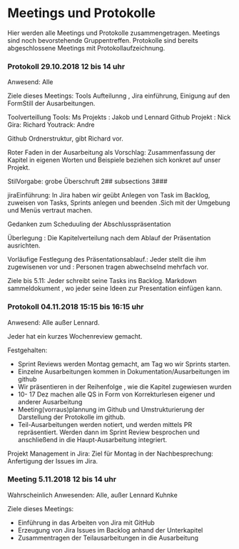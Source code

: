 # Meetings und Protokolle

Hier werden alle Meetings und Protokolle zusammengetragen. Meetings sind noch bevorstehende
Gruppentreffen. Protokolle sind bereits abgeschlossene Meetings mit Protokollaufzeichnung.

### Protokoll 29.10.2018 12 bis 14 uhr

Anwesend: Alle

Ziele dieses Meetings:
Tools Aufteilunng , Jira einführung,
Einigung auf den FormStill der Ausarbeitungen.

Toolverteillung
Tools: Ms Projekts : Jakob und Lennard
Github Projekt : Nick 
Gira: Richard
Youtrack: Andre

Github Ordnerstruktur, gibt Richard vor.

Roter Faden in der Ausarbeitung als Vorschlag:
Zusammenfassung der Kapitel in eigenen Worten und Beispiele beziehen sich konkret auf unser Projekt.

StilVorgabe:
grobe Überschruft 2## subsections 3###

jiraEinführung:
In Jira haben wir geübt
Anlegen von Task im Backlog, zuweisen von Tasks, Sprints anlegen und beenden .Sich mit der Umgebung und Menüs vertraut machen.

Gedanken zum Scheduuling der Abschlusspräsentation

Überlegung : Die Kapitelverteilung nach dem Ablauf der Präsentation ausrichten.

Vorläufige Festlegung des Präsentationsablauf.:
Jeder stellt die ihm zugewisenen vor und : Personen tragen abwechselnd mehrfach vor.

Ziele bis 5.11:
Jeder schreibt seine Tasks ins Backlog.
Markdown sammeldokument , wo jeder seine Ideen zur Presentation einfügen kann.

### Protokoll 04.11.2018 15:15 bis 16:15 uhr

Anwesend: Alle außer Lennard.

Jeder hat ein kurzes Wochenreview gemacht.

Festgehalten:
- Sprint Reviews werden Montag gemacht, am Tag wo wir Sprints starten.
- Einzelne Ausarbeitungen kommen in Dokumentation/Ausarbeitungen  im github
- Wir präsentieren in der Reihenfolge , wie die Kapitel zugewiesen wurden
- 10- 17 Dez machen alle QS in Form von Korrekturlesen eigener und anderer Ausarbeitung
- Meeting(vorraus)plannung im Github und Umstrukturierung der Darstellung der Protokolle im github.
- Teil-Ausarbeitungen werden notiert, und werden mittels PR repräsentiert. Werden dann im Sprint Review besprochen und anschließend in die Haupt-Ausarbeitung integriert.


Projekt Management in Jira:
Ziel für Montag in der Nachbesprechung: Anfertigung der Issues im Jira.

### Meeting 5.11.2018 12 bis 14 uhr
Wahrscheinlich Anwesenden: Alle, außer Lennard Kuhnke

Ziele dieses Meetings:
* Einführung in das Arbeiten von Jira mit GitHub
* Erzeugung von Jira Issues im Backlog anhand der Unterkapitel
* Zusammentragen der Teilausarbeitungen in die Ausarbeitung
